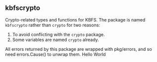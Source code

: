 ## kbfscrypto

Crypto-related types and functions for KBFS. The package is named
`kbfscrypto` rather than `crypto` for two reasons:

1. To avoid conflicting with the `crypto` package.
2. Some variables are named `crypto` already.

All errors returned by this package are wrapped with pkg/errors, and
so need errors.Cause() to unwrap them.
Hello World
